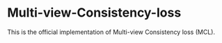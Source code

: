 # Multi-view-Consistency-loss
This is the official implementation of Multi-view Consistency loss (MCL).
